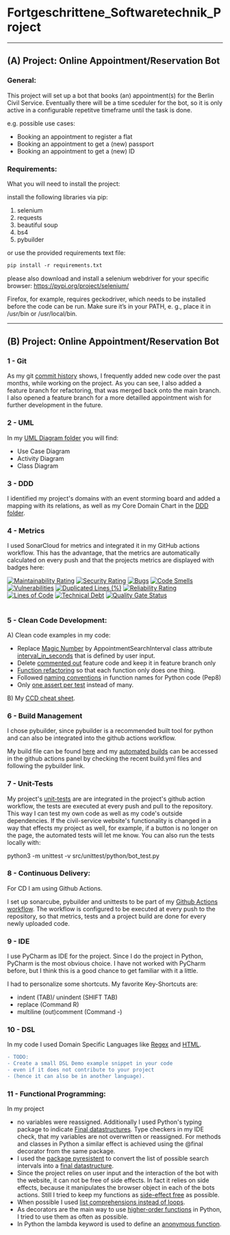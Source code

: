 # Fortgeschrittene_Softwaretechnik_Project

---------------------------------------------------
## (A) Project: Online Appointment/Reservation Bot

### General:
This project will set up a bot that books (an) appointment(s) for the Berlin Civil Service.
Eventually there will be a time sceduler for the bot, so
it is only active in a configurable repetitve timeframe until the task is done.

e.g. possible use cases: 
- Booking an appointment to register a flat
- Booking an appointment to get a (new) passport
- Booking an appointment to get a (new) ID

### Requirements:
What you will need to install the project:

install the following libraries via pip: 
1) selenium
2) requests
3) beautiful soup 
4) bs4
5) pybuilder

or use the provided requirements text file:
```diff 
pip install -r requirements.txt
```

please also download and install a selenium webdriver for your specific browser:
https://pypi.org/project/selenium/

Firefox, for example, requires geckodriver, 
which needs to be installed before the code can be run. 
Make sure it’s in your PATH, e. g., 
place it in /usr/bin or /usr/local/bin.

--------------------------------------------------
## (B) Project: Online Appointment/Reservation Bot

### 1 - Git
As my git [commit history](https://github.com/7AtAri/Fortgeschrittene_Softwaretechnik_Project/commits) shows,
I frequently added new code over the past months, while working on the project. As you can see, I also added a feature branch for refactoring, 
that was merged back onto the main branch. I also opened a feature branch for a more detailled appointment wish for further development in the future.

### 2 - UML 

In my [UML Diagram folder](https://github.com/7AtAri/Fortgeschrittene_Softwaretechnik_Project/tree/main/UML_Diagrams) you will find:
- Use Case Diagram
- Activity Diagram
- Class Diagram

### 3 - DDD 

I identified my project's domains with an event storming board and added a mapping with its relations, as well as my Core Domain Chart in the [DDD folder](https://github.com/7AtAri/Fortgeschrittene_Softwaretechnik_Project/tree/main/event%20storming:DDD).

### 4 - Metrics
I used SonarCloud for metrics and integrated it in my GitHub actions workflow. 
This has the advantage, that the metrics are automatically calculated on every push 
and that the projects metrics are displayed with badges here:

[![Maintainability Rating](https://sonarcloud.io/api/project_badges/measure?project=7AtAri_Fortgeschrittene_Softwaretechnik_Project&metric=sqale_rating)](https://sonarcloud.io/summary/new_code?id=7AtAri_Fortgeschrittene_Softwaretechnik_Project)
[![Security Rating](https://sonarcloud.io/api/project_badges/measure?project=7AtAri_Fortgeschrittene_Softwaretechnik_Project&metric=security_rating)](https://sonarcloud.io/summary/new_code?id=7AtAri_Fortgeschrittene_Softwaretechnik_Project)
[![Bugs](https://sonarcloud.io/api/project_badges/measure?project=7AtAri_Fortgeschrittene_Softwaretechnik_Project&metric=bugs)](https://sonarcloud.io/summary/new_code?id=7AtAri_Fortgeschrittene_Softwaretechnik_Project)
[![Code Smells](https://sonarcloud.io/api/project_badges/measure?project=7AtAri_Fortgeschrittene_Softwaretechnik_Project&metric=code_smells)](https://sonarcloud.io/summary/new_code?id=7AtAri_Fortgeschrittene_Softwaretechnik_Project)
[![Vulnerabilities](https://sonarcloud.io/api/project_badges/measure?project=7AtAri_Fortgeschrittene_Softwaretechnik_Project&metric=vulnerabilities)](https://sonarcloud.io/summary/new_code?id=7AtAri_Fortgeschrittene_Softwaretechnik_Project)
[![Duplicated Lines (%)](https://sonarcloud.io/api/project_badges/measure?project=7AtAri_Fortgeschrittene_Softwaretechnik_Project&metric=duplicated_lines_density)](https://sonarcloud.io/summary/new_code?id=7AtAri_Fortgeschrittene_Softwaretechnik_Project)
[![Reliability Rating](https://sonarcloud.io/api/project_badges/measure?project=7AtAri_Fortgeschrittene_Softwaretechnik_Project&metric=reliability_rating)](https://sonarcloud.io/summary/new_code?id=7AtAri_Fortgeschrittene_Softwaretechnik_Project)
[![Lines of Code](https://sonarcloud.io/api/project_badges/measure?project=7AtAri_Fortgeschrittene_Softwaretechnik_Project&metric=ncloc)](https://sonarcloud.io/summary/new_code?id=7AtAri_Fortgeschrittene_Softwaretechnik_Project)
[![Technical Debt](https://sonarcloud.io/api/project_badges/measure?project=7AtAri_Fortgeschrittene_Softwaretechnik_Project&metric=sqale_index)](https://sonarcloud.io/summary/new_code?id=7AtAri_Fortgeschrittene_Softwaretechnik_Project)
[![Quality Gate Status](https://sonarcloud.io/api/project_badges/measure?project=7AtAri_Fortgeschrittene_Softwaretechnik_Project&metric=alert_status)](https://sonarcloud.io/summary/new_code?id=7AtAri_Fortgeschrittene_Softwaretechnik_Project)
# 

### 5 - Clean Code Development: 

A) Clean code examples in my code:
- Replace [Magic Number](https://github.com/7AtAri/Fortgeschrittene_Softwaretechnik_Project/commit/78fa9ea433ef4b0d0d6018476a5b46a57d7e61fd) by AppointmentSearchInterval class attribute [interval_in_seconds](https://github.com/7AtAri/Fortgeschrittene_Softwaretechnik_Project/blob/bf32637d7460062c24e1fd9ba7a6a254d175f331/src/main/python/main.py#L74) that is defined by user input.
- Delete [commented out](https://github.com/7AtAri/Fortgeschrittene_Softwaretechnik_Project/commit/abd6c4d2023cb7f22c0f9ff6980eebc7e4ab1202#diff-d283440e31c4e4b0db72165fa8e9adb638efc0895f3628a8bfd6903f307fd233) feature code and keep it in feature branch only
- [Function refactoring](https://github.com/7AtAri/Fortgeschrittene_Softwaretechnik_Project/commit/1eca63492484012cd03e442262f2afa28e316180) so that each function only does one thing.
- Followed [naming conventions](https://github.com/7AtAri/Fortgeschrittene_Softwaretechnik_Project/commit/1eca63492484012cd03e442262f2afa28e316180) in function names for Python code (Pep8)
- Only [one assert per test](https://github.com/7AtAri/Fortgeschrittene_Softwaretechnik_Project/blob/3194efe07d6b149e74f2e7e78ca3272a78170d68/src/unittest/python/appointmentbot_tests.py#L37) instead of many.

B) My [CCD cheat sheet](https://github.com/7AtAri/Fortgeschrittene_Softwaretechnik_Project/blob/main/CCD_cheat_sheet.pdf).


### 6 - Build Management
I chose pybuilder, since pybuilder is a recommended built tool for python
and can also be integrated into the github actions workflow.

My build file can be found [here](https://github.com/7AtAri/Fortgeschrittene_Softwaretechnik_Project/blob/main/build.py)
and my [automated builds](https://github.com/7AtAri/Fortgeschrittene_Softwaretechnik_Project/actions) can be accessed in the github actions
panel by checking the recent build.yml files and following the pybuilder link.


### 7 - Unit-Tests
My project's [unit-tests](https://github.com/7AtAri/Fortgeschrittene_Softwaretechnik_Project/blob/main/src/unittest/python/bot_test.py) are are integrated in the project's github action workflow, the tests are executed at every push and pull to the repository. This way I can test my own code as well as my code's outside dependencies. If the civil-service website's functionality is changed in a way that effects my project as well, for example, if a button is no longer on the page, the automated tests will let me know.
You can also run the tests locally with:

python3 -m unittest -v src/unittest/python/bot_test.py

### 8 - Continuous Delivery:

For CD I am using Github Actions. 

I set up sonarcube, pybuilder and unittests to be part of my [Github Actions workflow](https://github.com/7AtAri/Fortgeschrittene_Softwaretechnik_Project/blob/main/.github/workflows/build.yml).
The workflow is configured to be executed at every push to the repository, so that metrics, tests and a project build are done for every newly uploaded code. 

### 9 - IDE
I use PyCharm as IDE for the project. Since I do the project in Python,
PyCharm is the most obvious choice. I have not worked with PyCharm before, but I think this is a good chance to get familiar with it a little.

I had to personalize some shortcuts.
My favorite Key-Shortcuts are: 

- indent (TAB)/ unindent (SHIFT TAB)
- replace (Command R)
- multiline (out)comment (Command -) 

### 10 - DSL

In my code I used Domain Specific Languages like [Regex](https://github.com/7AtAri/Fortgeschrittene_Softwaretechnik_Project/blob/b70d9798e5442b6cdc6f25cb50c4bbcd42521b24/src/main/python/user_input.py#L36) and [HTML](https://github.com/7AtAri/Fortgeschrittene_Softwaretechnik_Project/blob/b70d9798e5442b6cdc6f25cb50c4bbcd42521b24/src/main/python/civilservice_bot.py#L162). 

```diff 
- TODO:
- Create a small DSL Demo example snippet in your code 
- even if it does not contribute to your project
- (hence it can also be in another language).
```

### 11 - Functional Programming:

In my project

- no variables were reassigned. Additionally I used Python's typing package to indicate [Final datastructures](https://github.com/7AtAri/Fortgeschrittene_Softwaretechnik_Project/commit/7ff084d3a5aa0b905c6f557b05f563dfabd8672b#diff-d283440e31c4e4b0db72165fa8e9adb638efc0895f3628a8bfd6903f307fd233). Type checkers in my IDE check, that my variables are not overwritten or reassigned. For methods and classes in Python a similar effect is achieved using the @final decorator from the same package.
- I used the [package pyresistent](https://pypi.org/project/pyrsistent/) to convert the list of possible search intervals into a [final datastructure](https://github.com/7AtAri/Fortgeschrittene_Softwaretechnik_Project/commit/722c25bb40abc4f79f3337deb05c1b847d682611#diff-d283440e31c4e4b0db72165fa8e9adb638efc0895f3628a8bfd6903f307fd233).
- Since the project relies on user input and the interaction of the bot with the website, it can not be free of side effects. In fact it relies on side effects, because it manipulates the browser object in each of the bots actions. Still I tried to keep my functions as [side-effect free]() as possible.
- When possible I used [list comprehensions instead of loops](https://github.com/7AtAri/Fortgeschrittene_Softwaretechnik_Project/blob/722c25bb40abc4f79f3337deb05c1b847d682611/src/main/python/user_input.py#L86).
- As decorators are the main way to use [higher-order functions]() in Python, I tried to use them as often as possible.
- In Python the lambda keyword is used to define an [anonymous function](https://github.com/7AtAri/Fortgeschrittene_Softwaretechnik_Project/commit/471be4a90e4aa09434456fbb1ff51bbbd2ea0d29).








